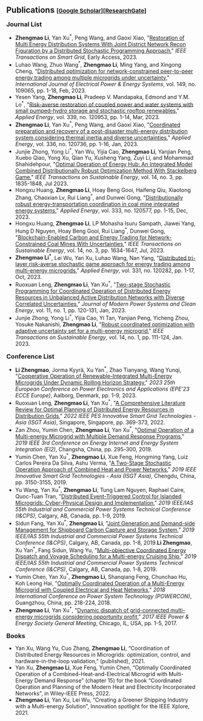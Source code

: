 <h1 id="publications"></h1>

<h2 style="margin: 30px 0px -15px;">Publications <temp style="font-size:15px;">[</temp><a href="https://scholar.google.com/citations?user=B5_2lu0AAAAJ&hl=EN&oi=ao" target="_blank" style="font-size:15px;">Google Scholar</a><temp style="font-size:15px;">]</temp><temp style="font-size:15px;">[</temp><a href="https://www.researchgate.net/profile/Zhengmao-Li" target="_blank" style="font-size:15px;">ResearchGate</a><temp style="font-size:15px;">]</temp></h2>

<h3 style="margin: 30px 0px 5px;">Journal List</h3>
<ul>
<li><strong>Zhengmao Li</strong>, Yan Xu<sup>*</sup>, Peng Wang, and Gaoxi Xiao, "<a href="https://ieeexplore.ieee.org/abstract/document/10258416">Restoration of Multi Energy Distribution Systems With Joint District Network Recon Figuration by a Distributed Stochastic Programming Approach</a>," <em>IEEE Transactions on Smart Grid</em>, Early Access, 2023.</li>
<li>Luhao Wang, Zhuo Wang<sup>*</sup>, <strong>Zhengmao Li</strong>, Ming Yang, and Xingong Cheng, "<a href="https://www.sciencedirect.com/science/article/pii/S0142061523001229">Distributed optimization for network-constrained peer-to-peer energy trading among multiple microgrids under uncertainty</a>," <em>International Journal of Electrical Power & Energy Systems</em>, vol. 149, no. 109065, pp. 1-18, Feb, 2023.</li>
<li>Yesen Yang, <strong>Zhengmao Li</strong>, Pradeep V. Mandapaka, Edmond and Y.M. Lo<sup>*</sup>, "<a href="https://www.sciencedirect.com/science/article/pii/S0306261923003173">Risk-averse restoration of coupled power and water systems with small pumped-hydro storage and stochastic rooftop renewables</a>," <em>Applied Energy</em>, vol. 339, no. 120953, pp. 1-14, Mar, 2023.</li>
<li><strong>Zhengmao Li</strong>, Yan Xu<sup>*</sup>, Peng Wang, and Gaoxi Xiao, "<a href="https://ieeexplore.ieee.org/abstract/document/10258416">Coordinated preparation and recovery of a post-disaster multi-energy distribution system considering thermal inertia and diverse uncertainties</a>," <em>Applied Energy</em>, vol. 336, no. 120736, pp. 1-16, Jan, 2023.</li>
<li>Junjie Zhong, Yong Li<sup>*</sup>, Yan Wu, Yijia Cao, <strong>Zhengmao Li</strong>, Yanjian Peng, Xuebo Qiao, Yong Xu, Qian Yu, Xusheng Yang, Zuyi Li, and Mohammad Shahidehpour, "<a href="https://ieeexplore.ieee.org/abstract/document/10061341">Optimal Operation of Energy Hub: An Integrated Model Combined Distributionally Robust Optimization Method With Stackelberg Game</a>," <em>IEEE Transactions on Sustainable Energy</em>, vol. 14, no. 3, pp. 1835-1848, Jul 2023.</li>
<li>Hongxu Huang, <strong>Zhengmao Li</strong>, Hoay Beng Gooi, Haifeng Qiu, Xiaotong Zhang, Chaoxian Lv, Rui Liang<sup>*</sup>, and Dunwei Gong, "<a href="https://www.sciencedirect.com/science/article/pii/S0306261922018347">Distributionally robust energy-transportation coordination in coal mine integrated energy systems</a>," <em>Applied Energy</em>, vol. 333, no. 120577, pp. 1-15, Dec, 2023.</li>
<li>Hongxu Huang, <strong>Zhengmao Li</strong>, LP Mohasha Isuru Sampath, Jiawei Yang, Hung D Nguyen, Hoay Beng Gooi, Rui Liang<sup>*</sup>, Dunwei Gong, "<a href="https://ieeexplore.ieee.org/abstract/document/10035877">Blockchain-Enabled Carbon and Energy Trading for Network-Constrained Coal Mines With Uncertainties</a>," <em>IEEE Transactions on Sustainable Energy</em>, vol. 14, no. 3, pp. 1634-1647, Jul, 2023.</li>
<li><strong>Zhengmao Li<sup>*</sup></strong>, Lei Wu, Yan Xu, Luhao Wang, Nan Yang, "<a href="https://www.sciencedirect.com/science/article/pii/S0306261922015392">Distributed tri-layer risk-averse stochastic game approach for energy trading among multi-energy microgrids</a>," <em>Applied Energy</em>, vol. 331, no. 120282, pp. 1-17, Oct, 2023.</li>
<li>Ruoxuan Leng, <strong>Zhengmao Li</strong>, Yan Xu<sup>*</sup>, "<a href="https://ieeexplore.ieee.org/abstract/document/10018860">Two-stage Stochastic Programming for Coordinated Operation of Distributed Energy Resources in Unbalanced Active Distribution Networks with Diverse Correlated Uncertainties</a>," <em>Journal of Modern Power Systems and Clean Energy</em>, vol. 11, no. 1, pp. 120-131, Jan, 2023.</li>
<li>Junjie Zhong, Yong Li<sup>*</sup>, Yijia Cao, Yi Tan, Yanjian Peng, Yicheng Zhou, Yosuke Nakanishi, <strong>Zhengmao Li</strong>, "<a href="https://ieeexplore.ieee.org/abstract/document/9872065">Robust coordinated optimization with adaptive uncertainty set for a multi-energy microgrid</a>," <em>IEEE Transactions on Sustainable Energy</em>, vol. 14, no. 1, pp. 111-124, Jan. 2023.</li>
<!-- <li>Mao Tan, Chenglin Hu, Jie Chen<sup>*</sup>, Ling Wang, <strong>Zhengmao Li</strong>, "<a href="https://www.sciencedirect.com/science/article/pii/S0952197622001075">Multi-node load forecasting based on multi-task learning with modal feature extraction</a>," <em>Engineering Applications of Artificial Intelligence</em>, vol. 112, no. 104856, Jan, 2022.</li>
<li>Changsen Feng, Bomiao Liang<sup>*</sup>, <strong>Zhengmao Li</strong>, Weijia Liu, Fushuan Wen, "<a href="https://ieeexplore.ieee.org/abstract/document/9744103">Peer-to-Peer Energy Trading Under Network Constraints Based on Generalized Fast Dual Ascent</a>," <em>IEEE Transactions on Smart Grid</em>, vol. 14, no. 2, pp. 1441-1453, Mar 2023.</li>
<li><strong>Zhengmao Li</strong>, Lei Wu<sup>*</sup>, Yan Xu, Xiaodong Zheng, "<a href="https://ieeexplore.ieee.org/abstract/document/9609546">Stochastic-Weighted Robust Optimization Based Bilayer Operation of a Multi-Energy Building Microgrid Considering Practical Thermal Loads and Battery Degradation</a>," <em>IEEE Transactions on Sustainable Energy</em>, vol. 13, no. 2, pp. 668-682, Apr 2022.</li>
<li>Zhuo Wang, Luhao Wang<sup>*</sup>, <strong>Zhengmao Li</strong>, Xingong Cheng, Qiqiang Li, "<a href="https://www.sciencedirect.com/science/article/pii/S0142061521003859">Optimal distributed transaction of multiple microgrids in grid-connected and islanded modes considering unit commitment scheme</a>," <em>International Journal of Electrical Power & Energy Systems</em>, vol. 132, no. 107146, pp. 1-14, Apr, 2021.</li>
<li><strong>Zhengmao Li</strong>, Lei Wu<sup>*</sup>, Yan Xu, Somayeh Moazeni, Zao Tang, "<a href="https://ieeexplore.ieee.org/abstract/document/9569761">Multi-Stage Real-Time Operation of a Multi-Energy Microgrid With Electrical and Thermal Energy Storage Assets: A Data-Driven MPC-ADP Approach</a>," <em>IEEE Transactions on Smart Grid</em>, vol. 13, no. 1, pp. 213-226, Jan, 2022.</li>
<li>Nan Yang<sup>*</sup>, Cong Yang, Lei Wu, Xun Shen, Junjie Jia, <strong>Zhengmao Li</strong>, Daojun Chen, Binxin Zhu, Songkai Liu, "<a href="https://ieeexplore.ieee.org/abstract/document/9522028">Intelligent Data-Driven Decision-Making Method for Dynamic Multisequence: An E-Seq2Seq-Based SCUC Expert System</a>," <em>IEEE Transactions on Industrial Informatics</em>, vol. 18, no. 5, pp. 3126-3137, May, 2022.</li>
<li>Xiaodong Zheng, Yan Xu, <strong>Zhengmao Li</strong>, Haoyong Chen<sup>*</sup>, "<a href="https://ietresearch.onlinelibrary.wiley.com/doi/full/10.1049/rpg2.12073">Co‐optimisation and settlement of power‐gas coupled system in day‐ahead market under multiple uncertainties</a>," <em>IET Renewable Power Generation</em>, vol. 15, no. 8, pp. 1632-1647, Apr, 2021.</li>
<li><strong>Zhengmao Li</strong>, Lei Wu<sup>*</sup>, Yan Xu, "<a href="https://ieeexplore.ieee.org/abstract/document/9431217">Risk-Averse Coordinated Operation of a Multi-Energy Microgrid Considering Voltage/Var Control and Thermal Flow: An Adaptive Stochastic Approach</a>," <em>IEEE Transactions on Smart Grid</em>, vol. 12, no. 5, pp. 3914-3927, Sep. 2021.</li>
<li>Xiaodong Zheng, Kaiping Qu<sup>*</sup>, Jiaqing Lv, <strong>Zhengmao Li</strong>, Bo Zeng, "<a href="https://ieeexplore.ieee.org/abstract/document/9205655">Addressing the Conditional and Correlated Wind Power Forecast Errors in Unit Commitment by Distributionally Robust Optimization</a>," <em>IEEE Transactions on Sustainable Energy</em>, vol. 12, no. 2, pp. 944-954, April 2021.</li>
<li>Yumin Chen, Xue Feng, <strong>Zhengmao Li</strong>, Yan Xu<sup>*</sup>, Amir Miragha, "<a href="https://ietresearch.onlinelibrary.wiley.com/doi/full/10.1049/enc2.12002">Multi‐stage coordinated operation of a multi‐energy microgrid with residential demand response under diverse uncertainties</a>," <em>Energy Conversion and Economics</em>, vol. 1, no. 1, pp. 20-33, Oct, 2020.</li>
<li>Xiaodong Zheng, Haoyong Chen<sup>*</sup>, Yan Xu, <strong>Zhengmao Li</strong>, Zhenjia Lin, Zipeng Liang, "<a href="https://ieeexplore.ieee.org/abstract/document/8993705">A mixed-integer SDP solution to distributionally robust unit commitment with second order moment constraints</a>," <em>CSEE Journal of Power and Energy Systems</em>, vol. 6, no. 2, pp. 374-383, Jun, 2020.</li>
<li><strong>Zhengmao Li</strong>, Yan Xu<sup>*</sup>, Xue Feng, Qiuwei Wu, "<a href="https://ieeexplore.ieee.org/abstract/document/8979403">Optimal Stochastic Deployment of Heterogeneous Energy Storage in a Residential Multienergy Microgrid With Demand-Side Management</a>," <em>IEEE Transactions on Industrial Informatics</em>, vol. 17, no. 2, pp. 991-1004, Feb, 2021.</li>
<li><strong>Zhengmao Li</strong>, Yan Xu<sup>*</sup>, Sidun Fang, Xiaodong Zheng, Xue Feng, "<a href="https://ieeexplore.ieee.org/abstract/document/8967039">Robust Coordination of a Hybrid AC/DC Multi-Energy Ship Microgrid With Flexible Voyage and Thermal Loads</a>," <em>IEEE Transactions on Smart Grid</em>, vol. 11, no. 4, pp. 2782-2793, Jul, 2020.</li>
<li><strong>Zhengmao Li</strong>, Yan Xu<sup>*</sup>, Sidun Fang, Yu Wang, Xiaodong Zheng, "<a href="https://ieeexplore.ieee.org/document/8918031">Multiobjective Coordinated Energy Dispatch and Voyage Scheduling for a Multienergy Ship Microgrid</a>," <em>IEEE Transactions on Industry Applications</em>, vol. 56, no. 2, pp. 989-999, Mar, 2020.</li>
<li>Yu Wang, Tung Lam Nguyen, Yan Xu<sup>*</sup>, <strong>Zhengmao Li</strong>, "<a href="https://ieeexplore.ieee.org/document/8805414">Quoc-Tuan Tran, Raphael Caire, "Cyber-Physical Design and Implementation of Distributed Event-Triggered Secondary Control in Islanded Microgrids</a>," <em>IEEE Transactions on Industry Applications</em>, vol. 55, no. 6, pp. 5631-5642, Nov, 2019.</li>
<li>Sidun Fang, Yan Xu<sup>*</sup>, <strong>Zhengmao Li</strong>, Hongdong, "<a href="https://ieeexplore.ieee.org/document/8792387">Optimal Sizing of Shipboard Carbon Capture System for Maritime Greenhouse Emission Control</a>," <em>IEEE Transactions on Industry Applications</em>, vol. 55, no. 6, pp. 5543-5553, Nov, 2019.</li>
<li><strong>Zhengmao Li</strong>, Yan Xu<sup>*</sup>, Sidun Fang, Stefano Mazzoni, "<a href="https://ietresearch.onlinelibrary.wiley.com/doi/full/10.1049/iet-rpg.2019.0036">Optimal placement of heterogeneous distributed generators in a grid‐connected multi‐energy microgrid under uncertainties</a>," <em>IET Renewable Power Generation</em>, vol. 13, no. 14, pp. 2623-2633, Aug, 2019.</li>
<li>Yumin Chen, Yan Xu<sup>*</sup>, <strong>Zhengmao Li</strong>, Xue Feng, "<a href="https://ietresearch.onlinelibrary.wiley.com/doi/full/10.1049/iet-gtd.2018.6992">Optimally coordinated dispatch of combined‐heat‐and‐electrical network with demand response</a>," <em>IET Generation, Transmission & Distribution</em>, vol. 13, no. 11, pp. 2216-2225, Jun, 2019.</<li><strong>Zhengmao Li</strong>, Yan Xu<sup>*</sup>, "<a href="https://www.sciencedirect.com/science/article/pii/S030626191930385X">Temporally-coordinated optimal operation of a multi-energy microgrid under diverse uncertainties</a>," <em>Applied energy</em>, vol. 240, pp. 719-729, Apr, 2019.</li>
<li>Sidun Fang, Yan Xu<sup>*</sup>, <strong>Zhengmao Li</strong>, Tianyang Zhao, Hongdong Wang, "<a href="https://ieeexplore.ieee.org/abstract/document/8638571">Two-Step Multi-Objective Management of Hybrid Energy Storage System in All-Electric Ship Microgrids</a>," <em>IEEE Transactions on Vehicular Technology</em>, vol. 68, no. 4, pp. 3361-3373, Apri， 2019.</li>
<li>Cuo Zhang, <sup>*</sup>, <strong>Zhengmao Li</strong>, Zhao Yang Dong, "<a href="https://ieeexplore.ieee.org/document/8303751">Robustly Coordinated Operation of a Multi-Energy Microgrid With Flexible Electric and Thermal Loads</a>," <em>IEEE Transactions on Smart Grid</em>, vol. 10, no. 3, pp. 2765-2775, May， 2019.</li>
<li><strong>Zhengmao Li</strong>, Yan Xu<sup>*</sup>, "<a href="https://www.sciencedirect.com/science/article/pii/S0306261917312230">Optimal coordinated energy dispatch of a multi-energy microgrid in grid-connected and islanded modes</a>," <em> Applied Energy</em>, vol. 210, pp. 974-986, Jan, 2018.</li>
<li>Liu Wenxue, Liang Jun<sup>*</sup>, Yun Zhihao, <strong>Zhengmao Li</strong>, Dong Xiaoming, “<a href="https://www.cnki.net/KCMS/detail/detail.aspx?dbcode=CJFD&dbname=CJFDLAST2016&filename=DGJS201601009&uniplatform=OVERSEA&v=4q1HEfYBtFC8Sc5pO3_Hk0onteIUgO3v3jXcwOk_VjLKmb3KX8f36nKuHmluw0oU">Multi-objective Fuzzy Chance Constrained Dynamic Economic Dispatch Considering Energy Saving and Emission Reduction</a>," <em>Transactions of China Electrotechnical Society</em>, Vol. 1, No. 1, pp. 62-70, Mar. 2016.</li>
<li><strong>Zhengmao Li</strong>, Feng Zhang, Jun Liang<sup>*</sup>, Zhihao Yun, Xu Zhang, “<a href="https://www.cnki.net/KCMS/detail/detail.aspx?dbcode=CJFD&dbname=CJFDLAST2015&filename=DLXT201514002&uniplatform=OVERSEA&v=GAMhM02u-q2uIIwiUmNK4qZqNyoVoIQHa3yJ_kNvOjQn7d5JuaalwB84Ds2SAv5X">Dynamic Scheduling of CCHP Type of Microgrid Considering Additional Opportunity Income</a>," <em>Automation of Electric Power Systems</em>, vol. 14, no. 1, pp. 87-15, Mar, 2015.</li>
<li><strong>Zhengmao Li</strong>, Feng Zhang, Jun Liang<sup>*</sup>, Zhihao Yun, Jun Zhang, “<a href="https://www.cnki.net/KCMS/detail/detail.aspx?dbcode=CJFD&dbname=CJFDLAST2015&filename=ZGDC201514012&uniplatform=OVERSEA&v=XWBxstIrxW442vVzRcNSllcSwRKphlsRTDR79ouYKlnyEXLXtBVzk2_pSqhNNB5K">Optimization on Microgrid with Combined Heat and Power System</a>," <em>Proceedings of the CSEE</em>, vol. 14, no. 1, pp. 3569-3576, Mar, 2015.</li> -->
</ul>


<h3 style="margin: 15px 0px 5px;">Conference List</h3>
<ul>
<li><strong>Li Zhengmao</strong>, Jorma Kyyrä, Xu Yan<sup>*</sup>, Zhao Tianyang, Wang Yunqi, "<a href="https://ieeexplore.ieee.org/abstract/document/10264441/">Cooperative Operation of Renewable-Integrated Multi-Energy Microgrids Under Dynamic Rolling Horizon Strategy</a>," <em>2023 25th European Conference on Power Electronics and Applications (EPE'23 ECCE Europe)</em>, Aalborg, Denmark, pp. 1-9, 2023.</li>
<li>Ruoxuan Leng, <strong>Zhengmao Li</strong>, Yan Xu<sup>*</sup>, "<a href="https://ieeexplore.ieee.org/abstract/document/10003621/">A Comprehensive Literature Review for Optimal Planning of Distributed Energy Resources in Distribution Grids</a>," <em>2022 IEEE PES Innovative Smart Grid Technologies - Asia (ISGT Asia)</em>, Singapore, Singapore, pp. 369-373, 2022.</li>
<li>Zan Zhou, Yumin Chen, <strong>Zhengmao Li</strong>, Yan Xu<sup>*</sup>, "<a href="https://ieeexplore.ieee.org/abstract/document/9061850/">Optimal Operation of a Multi-energy Microgrid with Multiple Demand Response Programs</a>," <em>2019 IEEE 3rd Conference on Energy Internet and Energy System Integration (EI2)</em>, Changsha, China, pp. 295-300, 2019.</li>
<li>Yumin Chen, Yan Xu<sup>*</sup>, <strong>Zhengmao Li</strong>, Xue Feng, Hongming Yang, Luiz Carlos Pereira Da Silva, Ashu Verma, "<a href="https://ieeexplore.ieee.org/abstract/document/8881188/">A Two-Stage Stochastic Operation Approach of Combined Heat and Power Networks</a>," <em>2019 IEEE Innovative Smart Grid Technologies - Asia (ISGT Asia)</em>, Chengdu, China, pp. 3150-3155, 2019.</li>
<li>Yu Wang, Yan Xu<sup>*</sup>, <strong>Zhengmao Li</strong>, Tung Lam Nguyen, Raphael Caire, Quoc-Tuan Tran, "<a href="https://ieeexplore.ieee.org/abstract/document/8733380">Distributed Event-Triggered Control for Islanded Microgrids: Cyber-Physical Design and Implementation</a>," <em>2019 IEEE/IAS 55th Industrial and Commercial Power Systems Technical Conference (I&CPS)</em>, Calgary, AB, Canada, pp. 1-9, 2019.</li>
<li>Sidun Fang, Yan Xu<sup>*</sup>, <strong>Zhengmao Li</strong>, "<a href="https://ieeexplore.ieee.org/abstract/document/8733353">Joint Generation and Demand-side Management for Shipboard Carbon Capture and Storage System</a>," <em>2019 IEEE/IAS 55th Industrial and Commercial Power Systems Technical Conference (I&CPS)</em>, Calgary, AB, Canada, pp. 1-8, 2019.</ <li><strong>Li Zhengmao</strong>, Xu Yan<sup>*</sup>, Fang Sidun, Wang Yu, "<a href="https://ieeexplore.ieee.org/abstract/document/8733384">Multi-objective Coordinated Energy Dispatch and Voyage Scheduling for a Multi-energy Cruising Ship</a>," <em>2019 IEEE/IAS 55th Industrial and Commercial Power Systems Technical Conference (I&CPS)</em>, Calgary, AB, Canada, pp. 1-8, 2019.</li>
<li>Yumin Chen, Yan Xu<sup>*</sup>, <strong>Zhengmao Li</strong>, Shanqiang Feng, Chunchao Hu, Koh Leong Hai, "<a href="https://ieeexplore.ieee.org/abstract/document/8602048/">Optimally Coordinated Operation of a Multi-Energy Microgrid with Coupled Electrical and Heat Networks</a>," <em>2018 International Conference on Power System Technology (POWERCON)</em>, Guangzhou, China, pp. 218-224, 2018.</li>
<li><strong>Zhengmao Li</strong>, Yan Xu<sup>*</sup>, "<a href="https://ieeexplore.ieee.org/abstract/document/8274205">Dynamic dispatch of grid-connected multi-energy microgrids considering opportunity profit</a>," <em>2017 IEEE Power & Energy Society General Meeting</em>, Chicago, IL, USA, pp. 1-5, 2017.</li>
</ul>

<h3 style="margin: 15px 0px 5px;">Books</h3>
<ul>
<li>Yan Xu, Wang Yu, Cuo Zhang, <strong>Zhengmao Li</strong>, “Coordination of Distributed Energy Resources in Microgrids: optimization, control, and hardware-in-the-loop validation,” (published), 2021.</li>
<li>Yan Xu, <strong>Zhengmao Li</strong>, Xue Feng, Yumin Chen, “Optimally Coordinated Operation of a Combined-Heat-and-Electrical Microgrid with Multi-Energy Demand Response” (chapter 15) for the book “Coordinated Operation and Planning of the Modern Heat and Electricity Incorporated Networks”, in Wiley-IEEE Press, 2022.</li>
<li><strong>Zhengmao Li</strong>, Yan Xu, Lei Wu, “Creating a Greener Shipping Industry with a Multi-energy Solution”, Innovation spotlight for the IEEE Xplore, 2021.</li>
</ul>


<!-- <li> <a href="javascript:toggle_vis('newsmore')">Show more</a> </li>
<div id="newsmore" style="display:none">

</div>
</ul> -->